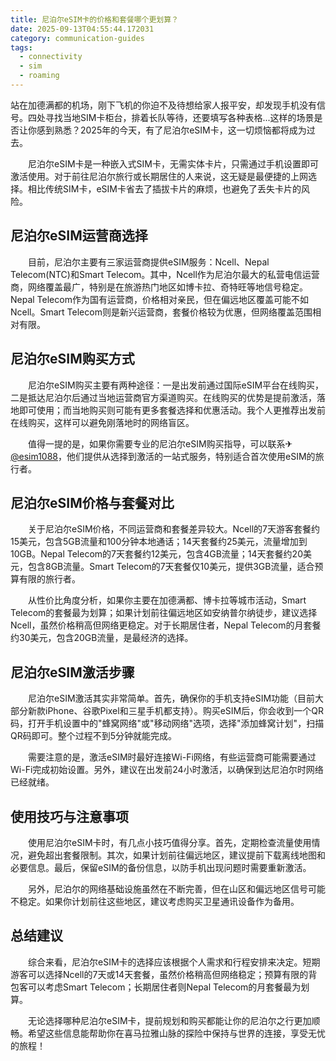 ```yaml
---
title: 尼泊尔eSIM卡的价格和套餐哪个更划算？
date: 2025-09-13T04:55:44.172031
category: communication-guides
tags:
  - connectivity
  - sim
  - roaming
---
```


站在加德满都的机场，刚下飞机的你迫不及待想给家人报平安，却发现手机没有信号。四处寻找当地SIM卡柜台，排着长队等待，还要填写各种表格...这样的场景是否让你感到熟悉？2025年的今天，有了尼泊尔eSIM卡，这一切烦恼都将成为过去。

　　尼泊尔eSIM卡是一种嵌入式SIM卡，无需实体卡片，只需通过手机设置即可激活使用。对于前往尼泊尔旅行或长期居住的人来说，这无疑是最便捷的上网选择。相比传统SIM卡，eSIM卡省去了插拔卡片的麻烦，也避免了丢失卡片的风险。

## 尼泊尔eSIM运营商选择

　　目前，尼泊尔主要有三家运营商提供eSIM服务：Ncell、Nepal Telecom(NTC)和Smart Telecom。其中，Ncell作为尼泊尔最大的私营电信运营商，网络覆盖最广，特别是在旅游热门地区如博卡拉、奇特旺等地信号稳定。Nepal Telecom作为国有运营商，价格相对亲民，但在偏远地区覆盖可能不如Ncell。Smart Telecom则是新兴运营商，套餐价格较为优惠，但网络覆盖范围相对有限。

## 尼泊尔eSIM购买方式

　　尼泊尔eSIM购买主要有两种途径：一是出发前通过国际eSIM平台在线购买，二是抵达尼泊尔后通过当地运营商官方渠道购买。在线购买的优势是提前激活，落地即可使用；而当地购买则可能有更多套餐选择和优惠活动。我个人更推荐出发前在线购买，这样可以避免刚落地时的网络盲区。

　　值得一提的是，如果你需要专业的尼泊尔eSIM购买指导，可以联系✈[@esim1088](https://t.me/s/esim1088)，他们提供从选择到激活的一站式服务，特别适合首次使用eSIM的旅行者。

## 尼泊尔eSIM价格与套餐对比

　　关于尼泊尔eSIM价格，不同运营商和套餐差异较大。Ncell的7天游客套餐约15美元，包含5GB流量和100分钟本地通话；14天套餐约25美元，流量增加到10GB。Nepal Telecom的7天套餐约12美元，包含4GB流量；14天套餐约20美元，包含8GB流量。Smart Telecom的7天套餐仅10美元，提供3GB流量，适合预算有限的旅行者。

　　从性价比角度分析，如果你主要在加德满都、博卡拉等城市活动，Smart Telecom的套餐最为划算；如果计划前往偏远地区如安纳普尔纳徒步，建议选择Ncell，虽然价格稍高但网络更稳定。对于长期居住者，Nepal Telecom的月套餐约30美元，包含20GB流量，是最经济的选择。

## 尼泊尔eSIM激活步骤

　　尼泊尔eSIM激活其实非常简单。首先，确保你的手机支持eSIM功能（目前大部分新款iPhone、谷歌Pixel和三星手机都支持）。购买eSIM后，你会收到一个QR码，打开手机设置中的"蜂窝网络"或"移动网络"选项，选择"添加蜂窝计划"，扫描QR码即可。整个过程不到5分钟就能完成。

　　需要注意的是，激活eSIM时最好连接Wi-Fi网络，有些运营商可能需要通过Wi-Fi完成初始设置。另外，建议在出发前24小时激活，以确保到达尼泊尔时网络已经就绪。

## 使用技巧与注意事项

　　使用尼泊尔eSIM卡时，有几点小技巧值得分享。首先，定期检查流量使用情况，避免超出套餐限制。其次，如果计划前往偏远地区，建议提前下载离线地图和必要信息。最后，保留eSIM的备份信息，以防手机出现问题时需要重新激活。

　　另外，尼泊尔的网络基础设施虽然在不断完善，但在山区和偏远地区信号可能不稳定。如果你计划前往这些地区，建议考虑购买卫星通讯设备作为备用。

## 总结建议

　　综合来看，尼泊尔eSIM卡的选择应该根据个人需求和行程安排来决定。短期游客可以选择Ncell的7天或14天套餐，虽然价格稍高但网络稳定；预算有限的背包客可以考虑Smart Telecom；长期居住者则Nepal Telecom的月套餐最为划算。

　　无论选择哪种尼泊尔eSIM卡，提前规划和购买都能让你的尼泊尔之行更加顺畅。希望这些信息能帮助你在喜马拉雅山脉的探险中保持与世界的连接，享受无忧的旅程！
